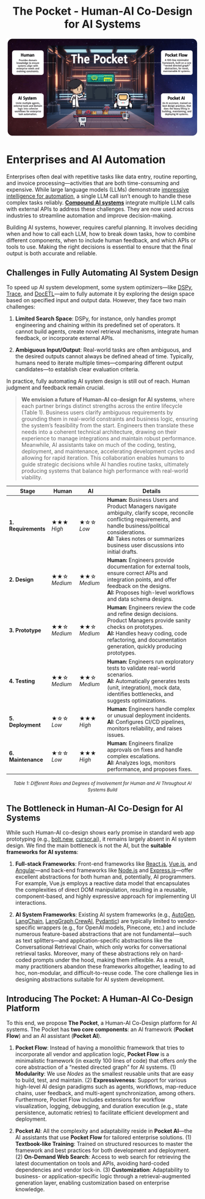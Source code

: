 <h1 align="center">The Pocket - Human-AI Co-Design for AI Systems</h1>

<div align="center">
  <img src="./pocket.png"/>
</div>

# Enterprises and AI Automation

Enterprises often deal with repetitive tasks like data entry, routine reporting, and invoice processing—activities that are both time-consuming and expensive. While large language models (LLMs) demonstrate [impressive intelligence for automation](https://arxiv.org/abs/2303.12712), a single LLM call isn’t enough to handle these complex tasks reliably. [**Compound AI systems**](https://bair.berkeley.edu/blog/2024/02/18/compound-ai-systems/) integrate multiple LLM calls with external APIs to address these challenges. They are now used across industries to streamline automation and improve decision-making.

Building AI systems, however, requires careful planning. It involves deciding when and how to call each LLM, how to break down tasks, how to combine different components, when to include human feedback, and which APIs or tools to use. Making the right decisions is essential to ensure that the final output is both accurate and reliable.

## Challenges in Fully Automating AI System Design

To speed up AI system development, some system optimizers—like [DSPy](https://github.com/stanford-futuredata/dspy), [Trace](https://arxiv.org/abs/2406.16218), and [DocETL](https://www.docetl.org/)—aim to fully automate it by exploring the design space based on specified input and output data. However, they face two main challenges:

1. **Limited Search Space**:  DSPy, for instance, only handles prompt engineering and chaining within its predefined set of operators. It cannot build agents, create novel retrieval mechanisms, integrate human feedback, or incorporate external APIs.

2. **Ambiguous Input/Output**:  Real-world tasks are often ambiguous, and the desired outputs cannot always be defined ahead of time. Typically, humans need to iterate multiple times—comparing different output candidates—to establish clear evaluation criteria.

In practice, fully automating AI system design is still out of reach. Human judgment and feedback remain crucial. 

> **We envision a future of Human-AI co-design for AI systems**, where each partner brings distinct strengths across the entire lifecycle (Table 1). Business users clarify ambiguous requirements by grounding them in real-world constraints and business logic, ensuring the system’s feasibility from the start. Engineers then translate these needs into a coherent technical architecture, drawing on their experience to manage integrations and maintain robust performance. Meanwhile, AI assistants take on much of the coding, testing, deployment, and maintenance, accelerating development cycles and allowing for rapid iteration. This collaboration enables humans to guide strategic decisions while AI handles routine tasks, ultimately producing systems that balance high performance with real-world viability.

| **Stage**              | **Human**               | **AI**                 | **Details**                                                                                                                                                                                         |
|------------------------|-------------------------|------------------------|-----------------------------------------------------------------------------------------------------------------------------------------------------------------------------------------------------|
| **1. Requirements**    | ★★★ *High*             | ★☆☆ *Low*             | **Human:** Business Users and Product Managers navigate ambiguity, clarify scope, reconcile conflicting requirements, and handle business/political considerations.<br>**AI:** Takes notes or summarizes business user discussions into initial drafts.         |
| **2. Design**          | ★★☆ *Medium*           | ★★☆ *Medium*          | **Human:** Engineers provide documentation for external tools, ensure correct APIs and integration points, and offer feedback on the designs.<br>**AI:** Proposes high-level workflows and data schema designs.                                |
| **3. Prototype**       | ★★☆ *Medium*           | ★★☆ *Medium*          | **Human:** Engineers review the code and refine design decisions. Product Managers provide sanity checks on prototypes.<br>**AI:** Handles heavy coding, code refactoring, and documentation generation, quickly producing prototypes.       |
| **4. Testing**         | ★★☆ *Medium*           | ★★☆ *Medium*          | **Human:** Engineers run exploratory tests to validate real-world scenarios.<br>**AI:** Automatically generates tests (unit, integration), mock data, identifies bottlenecks, and suggests optimizations.                                  |
| **5. Deployment**      | ★☆☆ *Low*              | ★★★ *High*            | **Human:** Engineers handle complex or unusual deployment incidents.<br>**AI:** Configures CI/CD pipelines, monitors reliability, and raises issues.                                                                                         |
| **6. Maintenance**     | ★☆☆ *Low*              | ★★★ *High*            | **Human:** Engineers finalize approvals on fixes and handle complex escalations.<br>**AI:** Analyzes logs, monitors performance, and proposes fixes.                                                                                         |

<p align="center"><small><em>Table 1: Different Roles and Degrees of Involvement for Human and AI Throughout AI Systems Build</em></small></p>


## The Bottleneck in Human-AI Co-Design for AI Systems

While such Human-AI co-design shows early promise in standard web app prototyping (e.g., [bolt.new](https://bolt.new), [cursor.ai](https://cursor.ai)), it remains largely absent in AI system design. We find the main bottleneck is not the AI, but the **suitable frameworks for AI systems**:

1. **Full-stack Frameworks**: Front-end frameworks like [React.js](https://react.dev/), [Vue.js](https://vuejs.org/), and [Angular](https://angular.io/)—and back-end frameworks like [Node.js](https://nodejs.org/en) and [Express.js](https://expressjs.com/)—offer excellent abstractions for both human and, potentially, AI programmers. For example, Vue.js employs a reactive data model that encapsulates the complexities of direct DOM manipulation, resulting in a reusable, component-based, and highly expressive approach for implementing UI interactions.

2. **AI System Frameworks**:  Existing AI system frameworks (e.g., [AutoGen](https://github.com/microsoft/autogen), [LangChain](https://www.langchain.com/langchain), [LangGraph](https://www.langchain.com/langgraph),[CrewAI](https://www.crewai.com/), [Pydantic](https://docs.pydantic.dev/)) are typically limited to vendor-specific wrappers (e.g., for OpenAI models, Pinecone, etc.) and include numerous feature-based abstractions that are not fundamental—such as text splitters—and application-specific abstractions like the Conversational Retrieval Chain, which only works for conversational retrieval tasks. Moreover, many of these abstractions rely on hard-coded prompts under the hood, making them inflexible. As a result, many practitioners abandon these frameworks altogether, leading to ad hoc, non-modular, and difficult-to-reuse code. The core challenge lies in designing abstractions suitable for AI system development.

## Introducing The Pocket: A Human-AI Co-Design Platform

To this end, we propose **The Pocket**, a Human-AI Co-Design platform for AI systems. The Pocket has **two core components**: an AI framework (**Pocket Flow**) and an AI assistant (**Pocket AI**).

1. **Pocket Flow**: Instead of having a monolithic framework that tries to incorporate all vendor and application logic, **Pocket Flow** is a minimalistic framework (in exactly 100 lines of code) that offers *only* the core abstraction of a “nested directed graph” for AI systems. (1) **Modularity**: We use *Nodes* as the smallest reusable units that are easy to build, test, and maintain. (2) **Expressiveness**: Support for various high-level AI design paradigms such as agents, workflows, map-reduce chains, user feedback, and multi-agent synchronization, among others. Furthermore, Pocket Flow includes extensions for workflow visualization, logging, debugging, and duration execution (e.g., state persistence, automatic retries) to facilitate efficient development and deployment.

2. **Pocket AI**: All the complexity and adaptability reside in **Pocket AI**—the AI assistants that use **Pocket Flow** for tailored enterprise solutions. (1) **Textbook-like Training**: Trained on structured resources to master the framework and best practices for both development and deployment. (2) **On-Demand Web Search**: Access to web search for retrieving the latest documentation on tools and APIs, avoiding hard-coded dependencies and vendor lock-in. (3) **Customization**: Adaptability to business- or application-specific logic through a retrieval-augmented generation layer, enabling customization based on enterprise knowledge.


